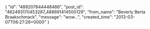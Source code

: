  {
   "id": "489207844448486",
   "post_id": "462493170453287_488691414500129",
   "from_name": "Beverly Berta Braakschmack",
   "message": "wow...",
   "created_time": "2013-03-07T06:27:26+0000"
 }
